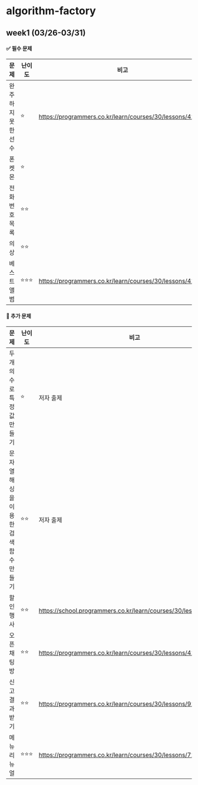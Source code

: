 # algorithm-factory


## week1 (03/26-03/31)
####  ✅ 필수 문제
| 문제 |난이도| 비고 |
|------|------|------|
|완주하지 못한 선수|⭐| https://programmers.co.kr/learn/courses/30/lessons/42576|
|폰켓몬|⭐||
|전화번호 목록|⭐⭐||
|의상|⭐⭐||
|베스트앨범|⭐⭐⭐|https://programmers.co.kr/learn/courses/30/lessons/42579|
####  👊 추가 문제
| 문제 |난이도| 비고 |
|------|------|------|
|두 개의 수로 특정값 만들기|⭐|저자 출제|
|문자열 해싱을 이용한 검색 함수 만들기|⭐⭐|저자 출제|
|할인 행사|⭐⭐|https://school.programmers.co.kr/learn/courses/30/lessons/131127|
|오픈 채팅방|⭐⭐|https://programmers.co.kr/learn/courses/30/lessons/42888|
|신고 결과 받기|⭐⭐|https://programmers.co.kr/learn/courses/30/lessons/92334|
|메뉴 리뉴얼|⭐⭐⭐|https://programmers.co.kr/learn/courses/30/lessons/72411|

 
<!--
| 문제 |난이도| 비고 |
|------|------|------|
|배열 뒤집기|⭐|저자 출제|
|배열 제어하기|⭐⭐|저자 출제|
|두 수를 뽑아서 더하기|⭐|저자 출제|
|모의고사|⭐|https://programmers.co.kr/learn/courses/30/lessons/42840|
|행렬의 곱셈|⭐|https://school.programmers.co.kr/learn/courses/30/lessons/12949|
|실패율|⭐⭐|https://school.programmers.co.kr/learn/courses/30/lessons/42889|
|방문 길이|⭐⭐|https://school.programmers.co.kr/learn/courses/30/lessons/49994|
-->
